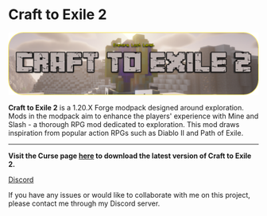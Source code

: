 # Craft to Exile 2

![Title Image](https://raw.githubusercontent.com/mahjerion/Craft-to-Exile-Dissonance-Server/master/images/banner/cte2/title.png)

**Craft to Exile 2** is a 1.20.X Forge modpack designed around exploration. Mods in the modpack aim to enhance the players' experience with Mine and Slash - a thorough RPG mod dedicated to exploration. This mod draws inspiration from popular action RPGs such as Diablo II and Path of Exile.

***

**Visit the Curse page [here](https://www.curseforge.com/minecraft/modpacks/craft-to-exile-2) to download the latest version of Craft to Exile 2.**

[Discord](https://discord.gg/cJS6ZHs)

If you have any issues or would like to collaborate with me on this project, please contact me through my Discord server.
